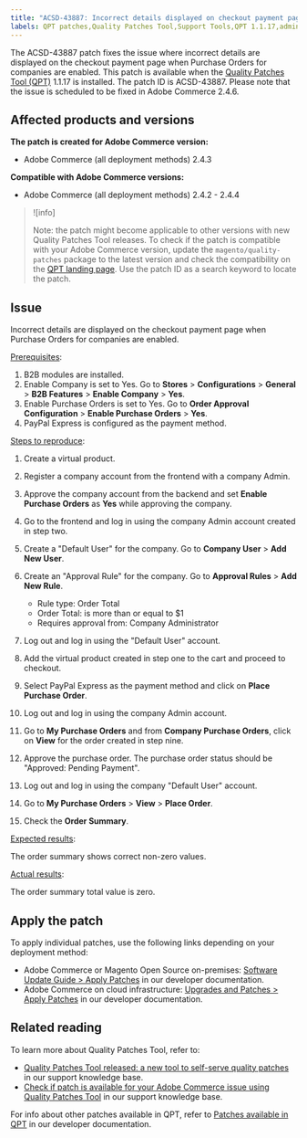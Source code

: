 ```yaml
---
title: "ACSD-43887: Incorrect details displayed on checkout payment page"
labels: QPT patches,Quality Patches Tool,Support Tools,QPT 1.1.17,admin user,purchase order,checkout payment page,Magento,Adobe Commerce,cloud infrastructure,on-premises,2.4.2,2.4.2-p1,2.4.2-p2,2.4.3,2.4.3-p1,2.4.3-p2,2.4.4
---
```


The ACSD-43887 patch fixes the issue where incorrect details are displayed on the checkout payment page when Purchase Orders for companies are enabled. This patch is available when the [Quality Patches Tool (QPT)](https://support.magento.com/hc/en-us/articles/360047139492) 1.1.17 is installed. The patch ID is ACSD-43887. Please note that the issue is scheduled to be fixed in Adobe Commerce 2.4.6.

## Affected products and versions

**The patch is created for Adobe Commerce version:**

* Adobe Commerce (all deployment methods) 2.4.3

**Compatible with Adobe Commerce versions:**

* Adobe Commerce (all deployment methods) 2.4.2 - 2.4.4

>![info]
>
>Note: the patch might become applicable to other versions with new Quality Patches Tool releases. To check if the patch is compatible with your Adobe Commerce version, update the `magento/quality-patches` package to the latest version and check the compatibility on the [QPT landing page](https://devdocs.magento.com/quality-patches/tool.html#patch-grid). Use the patch ID as a search keyword to locate the patch.

## Issue

Incorrect details are displayed on the checkout payment page when Purchase Orders for companies are enabled.

<ins>Prerequisites</ins>:

1. B2B modules are installed.
1. Enable Company is set to Yes. Go to **Stores** > **Configurations** > **General** > **B2B Features** > **Enable Company** > **Yes**.
1. Enable Purchase Orders is set to Yes. Go to **Order Approval Configuration** > **Enable Purchase Orders** > **Yes**.
1. PayPal Express is configured as the payment method.

<ins>Steps to reproduce</ins>:

1. Create a virtual product.
1. Register a company account from the frontend with a company Admin.
1. Approve the company account from the backend and set **Enable Purchase Orders** as **Yes** while approving the company.
1. Go to the frontend and log in using the company Admin account created in step two.
1. Create a "Default User" for the company. Go to **Company User** > **Add New User**.
1. Create an "Approval Rule" for the company. Go to **Approval Rules** > **Add New Rule**.

    * Rule type: Order Total
    * Order Total: is more than or equal to $1
    * Requires approval from: Company Administrator

1. Log out and log in using the "Default User" account.
1. Add the virtual product created in step one to the cart and proceed to checkout.
1. Select PayPal Express as the payment method and click on **Place Purchase Order**.
1. Log out and log in using the company Admin account.
1. Go to **My Purchase Orders** and from **Company Purchase Orders**, click on **View** for the order created in step nine.
1. Approve the purchase order. The purchase order status should be "Approved: Pending Payment".
1. Log out and log in using the company "Default User" account.
1. Go to **My Purchase Orders** > **View** > **Place Order**.
1. Check the **Order Summary**.

<ins>Expected results</ins>:

The order summary shows correct non-zero values.

<ins>Actual results</ins>:

The order summary total value is zero.

## Apply the patch

To apply individual patches, use the following links depending on your deployment method:

* Adobe Commerce or Magento Open Source on-premises: [Software Update Guide > Apply Patches](https://devdocs.magento.com/guides/v2.4/comp-mgr/patching/mqp.html) in our developer documentation.
* Adobe Commerce on cloud infrastructure: [Upgrades and Patches > Apply Patches](https://devdocs.magento.com/cloud/project/project-patch.html) in our developer documentation.

## Related reading

To learn more about Quality Patches Tool, refer to:

* [Quality Patches Tool released: a new tool to self-serve quality patches](https://support.magento.com/hc/en-us/articles/360047139492) in our support knowledge base.
* [Check if patch is available for your Adobe Commerce issue using Quality Patches Tool](https://support.magento.com/hc/en-us/articles/360047125252) in our support knowledge base.

For info about other patches available in QPT, refer to [Patches available in QPT](https://devdocs.magento.com/quality-patches/tool.html#patch-grid) in our developer documentation.
